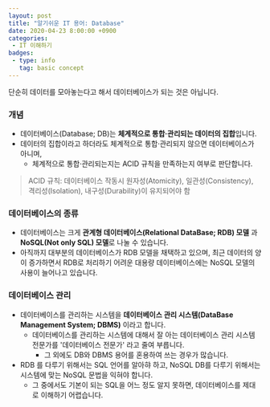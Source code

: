```yaml
---
layout: post
title: "알기쉬운 IT 용어: Database"
date: 2020-04-23 8:00:00 +0900
categories: 
 - IT 이해하기
badges:
 - type: info
   tag: basic concept 
---
```


단순히 데이터를 모아놓는다고 해서 데이터베이스가 되는 것은 아닙니다.

<!--more-->

### **개념**
 - 데이터베이스(Database; DB)는 **체계적으로 통합·관리되는 데이터의 집합**입니다.
 - 데이터의 집합이라고 하더라도 체계적으로 통합·관리되지 않으면 데이터베이스가 아니며,
   - 체계적으로 통합·관리되는지는 ACID 규칙을 만족하는지 여부로 판단합니다.
   

> ACID 규칙: 데이터베이스 작동시 원자성(Atomicity), 일관성(Consistency), 격리성(Isolation), 내구성(Durability)이 유지되어야 함

 
### **데이터베이스의 종류**
 - 데이터베이스는 크게 **관계형 데이터베이스(Relational DataBase; RDB) 모델** 과 **NoSQL(Not only SQL) 모델**로 나눌 수 있습니다.
 - 아직까지 대부분의 데이터베이스가 RDB 모델을 채택하고 있으며, 최근 데이터의 양이 증가하면서 RDB로 처리하기 어려운 대용량 데이터베이스에는 NoSQL 모델의 사용이 늘어나고 있습니다. 

### **데이터베이스 관리**
 - 데이터베이스를 관리하는 시스템을 **데이터베이스 관리 시스템(DataBase Management System; DBMS)** 이라고 합니다.
   - 데이터베이스를 관리하는 시스템에 대해서 잘 아는 데이터베이스 관리 시스템 전문가를 '데이터베이스 전문가' 라고 줄여 부릅니다.
     - 그 외에도 DB와 DBMS 용어를 혼용하여 쓰는 경우가 많습니다.
 - RDB 를 다루기 위해서는 SQL 언어를 알아햐 하고, NoSQL DB를 다루기 위해서는 시스템에 맞는 NoSQL 문법을 익혀야 합니다.
   - 그 중에서도 기본이 되는 SQL을 어느 정도 알지 못하면, 데이터베이스를 제대로 이해하기 어렵습니다.

